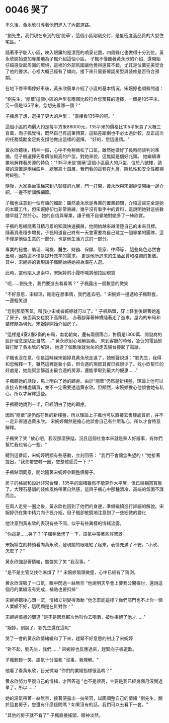 # 0046 哭了

不久後，黃永欣引導著他們進入了內部道路。

"劉先生，我們現在來到的是‘閱華’，這個小區剛剛交付，是低密度高品質的大型住宅區。"

隨著車子駛入小區，映入眼簾的是漂亮的噴泉花園，四周綠化也做得十分到位。黃永欣開始更加專業地為子楓介紹這個小區。
子楓不僅聽著黃永欣的介紹，還開始仔細感受起周圍的環境，這裡的外部氛圍讓他覺得還算不錯，尤其是位置完美契合了他的要求。心裡大概已經有了傾向，接下來只需要確認房型與裝修是否符合預期。

在地下停車場停好車後，黃永欣簡單介紹了小區的基本情況，宋婉婷也順勢問道：

"劉先生，‘閱華’這個小區的戶型有兩個比較符合您預算的選擇，一個是105平米，另一個是135平米，您想先看哪一個？"

子楓想了想，選擇了更大的戶型：
"直接看135平的吧。"

這個小區的均價大約是每平方米88000元，135平米的價格比105平米貴了大概三百萬，而子楓覺得，既然自己有這筆預算，這點差距倒也不必太過計較，反正這次的任務獎勵金足夠支撐他做出這樣的選擇。
"好的，您這邊請。"

黃永欣聽後，精神一振，心中不免稍微松了口氣。雖然她做好了長時間談判的準備，但子楓選擇先看價位較高的戶型，對她來說，這無疑是個好兆頭。
她繼續專業地解釋著房源的特色："135平米是‘閱華’這個小區最大的戶型，位於八號樓，該樓的設置是兩梯四戶，總層高十四層，我們看的這套在九層，隱私性和安全性都相對較強。"

隨後，大家乘坐電梯來到八號樓的九層，門一打開，黃永欣與宋婉婷便開始一邊介紹，一邊不斷講解細節。

子楓也注意到一個有趣的細節：雖然黃永欣是專業的置業顧問，介紹這些完全是她的本職工作，但宋婉婷卻也非常熟練，幾乎沒有看手中的資料，這說明她對這些數據早就了然於心。
她的自信與專業，讓子楓不自覺地對她多了一絲欣賞。

子楓的思維隨著日積月累的知識快速擴展，他開始越來越清楚自己的未來目標。
隨著資產穩步增長，子楓知道自己終有一天會需要為自己建立一個專業的團隊，這不僅是他做生意的一部分，也是他生活方式的一部分。

專業的秘書、助理、司機、醫生、財務、保鏢、管家、律師等，
這些角色必然會出現，因為這不僅是提升效率的需求，
更是他所追求的生活品質和格調的象徵。
其中，宋婉婷的表現讓子楓開始將她視為潛在人選。

此時，當他陷入思索中，宋婉婷的小聲呼喊將他拉回現實

"呃……劉先生，我們要進去看看嗎？"
子楓露出一個歉意的微笑

"不好意思，宋經理，剛剛在想事情，我們進去吧。"
宋婉婷一邊遞給子楓鞋套，一邊輕笑道

"您别那麼客氣，叫我小宋或者婉婷就可以了。"
子楓點頭，穿上鞋套後跟著她進了房子，後面兩女也脫下高跟鞋，
赤著腳穿著絲襪隨著走了進來。屋內的布局和裝修頗為現代，宋婉婷開始介紹房子。

"這裡是4室2廳2衛的布局，南北朝向，還有兩個陽台，售價是1300萬、開發商的設計理念是貼近自然……"
黄永欣耐心地解說著。
來到客廳的時候，急促的電話鈴聲打斷了黄永欣的解說，
她道了個歉後就匆匆的走去陽台接起了電話。

子楓也沒在意，倒是這時候宋婉婷見黄永欣走遠了，她輕聲說道："劉先生，我得和您解釋一下，雖然這裡是新小區，但合適的現房其實已經很少了。找小欣幫忙的好處是，她能幫您篩選出最合適的房源，還能爭取到最大的優惠……"

子楓聽她的話後，馬上明白了她的顧慮。由於"閱華"仍然是新樓盤，理論上他可以直接去售樓處購買，並不一定需要透過黄永欣。但顯然，宋婉婷擔心他誤會她有私心，所以才解釋這些。

子楓聽她說到一半，已經明白了她的顧慮。

因爲"閱華"是仍然在售的新樓盤，所以理論上子楓也可以直接去售樓處買房，并不一定非得通過黄永欣。
宋婉婷顯然是擔心他誤會自己有什麽私心，所以才會特意解釋。

子楓笑了笑
"放心吧，我沒那麼狹隘，況且這個社會本來就是熟人好辦事，有你們幫忙我也省心一些。"

聽到這番話，宋婉婷明顯有些感動，立刻回答：
"我們不會讓您失望的！"她接著提出，"我先帶您轉一圈，您整體感受一下？"

子楓點頭同意，開始隨著宋婉婷參觀整個房子。

房子的格局和設計非常合理，135平的面積雖然不能算作大平層，但已經相當寬敞了。大理石基調的裝修風格帶著自然感，這與子楓心中那種清冷、高端的氛圍不謀而合。

在兩人走完一圈之後，黃永欣也回到了他們的身邊，準備繼續進行詳細的解說。宋婉婷仍在集中精力向子楓介紹，但子楓卻敏銳地注意到了一些細微的變化

他注意到黃永欣的表現有些不同，似乎有些異樣的情緒流露。

"你這是……哭了？"子楓稍微愣了一下，語氣中帶著些許驚訝。

宋婉婷立刻轉頭看向黄永欣，發現她的眼眶紅了起來，表情充滿了不安。"小欣，怎麼了？"

黄永欣強忍著情緒，勉強笑了笑
"我沒事。"

"是不是主管又找你麻煩了？"
宋婉婷眉頭微蹙，心中已經有了猜測。

黄永欣深吸了一口氣，眼中閃過一絲無奈
"他說明天早會上要我公開檢討，還說這個月的業績沒有完成，補貼也要扣掉"

宋婉婷聽後心頭一沉，情緒立刻變得激動
"他怎麼能這樣？你們部門也不止你一個人業績不好，這明顯是在針對你！"

宋婉婷憤懑的問道
"是不是因爲那次他叫你去喝酒，被你拒絕了他才……"

"婉婷，别說了，劉先生還在這呢"

哭了一會的黄永欣情緒緩和了下來，趕緊不好意思的制止了宋婉婷

"對不起，劉先生，我們……"
宋婉婷也反應過來，趕緊向子楓道歉。

子楓輕輕一笑，語氣十分溫和
"沒事，我理解。"

他看了看黄永欣，目光微凝
"你們的業績指標很高嗎？"

黄永欣努力平復自己的情緒，才回答道
"也不是很高，主要是我已經幾個月沒開過單了，所以……"

她的語氣帶著一絲無奈，接著便露出一抹笑容，試圖調整自己的情緒
"劉先生，關於這套房子，您還有什麼疑問嗎？如果沒有的話，我們可以去看下一套。"

"其他的房子就不看了"
子楓直接搖頭，眼神淡然。